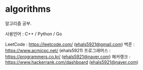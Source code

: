 # algorithms
알고리즘 공부.

사용언어 : C++ / Python / Go

LeetCode : https://leetcode.com/ (ehals5921@gmail.com)
백준 : https://www.acmicpc.net/ (ehals5921)
프로그래머스 : https://programmers.co.kr/ (ehals5921@naver.com)
해커랭크 : https://www.hackerrank.com/dashboard (ehals5921@naver.com)
